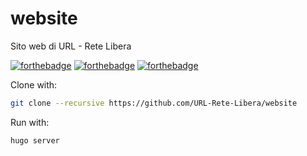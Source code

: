# website
Sito web di URL - Rete Libera

[![forthebadge](https://forthebadge.com/images/badges/built-with-love.svg)](https://github.com/URL-Rete-Libera/website)
[![forthebadge](https://forthebadge.com/images/badges/powered-by-black-magic.svg)](https://github.com/URL-Rete-Libera/website)
[![forthebadge](https://forthebadge.com/images/badges/mom-made-pizza-rolls.svg)](https://github.com/URL-Rete-Libera/website)

Clone with:

```bash
git clone --recursive https://github.com/URL-Rete-Libera/website
```

Run with:

```bash
hugo server
```
